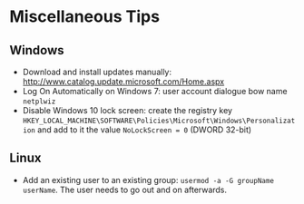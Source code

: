 # Miscellaneous Tips

## Windows

* Download and install updates manually: http://www.catalog.update.microsoft.com/Home.aspx
* Log On Automatically on Windows 7: user account dialogue bow name ```netplwiz```
* Disable Windows 10 lock screen: create the registry key ```HKEY_LOCAL_MACHINE\SOFTWARE\Policies\Microsoft\Windows\Personalization``` and add to it the value ```NoLockScreen = 0``` (DWORD 32-bit)

## Linux

* Add an existing user to an existing group: ```usermod -a -G groupName userName```. The user needs to go out and on afterwards.
